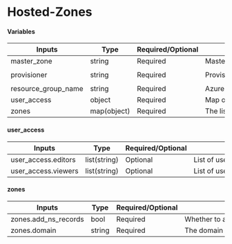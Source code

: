 # Hosted-Zones
#### Variables

| Inputs                 | Type          | Required/Optional | <div style="width:400px">Description</div>                                                        | Default |
|------------------------|---------------|-------------------|-----------------------------------------------------------------------------------------------------|---------|
| master_zone            | string        | Required          | Master zone for NS record to be added                                                              | `""`    |
| provisioner            | string        | Required          | Provisioner being used to setup Infra                                                               | `zop-dev` |
| resource_group_name    | string        | Required          | Azure resource group name                                                                          |         |
| user_access            | object        | Required          | Map of roles for domain                                                                            | `{}`    |
| zones                  | map(object)   | Required          | The list of user access for the account setup                                                       |         |

#### user_access
| Inputs                    | Type          | Required/Optional | <div style="width:400px">Description</div> | Default |
|---------------------------|---------------|-------------------|--------------------------------------------|---------|
| user_access.editors   | list(string)  | Optional          | List of users or groups with editor access.                  |         |
| user_access.viewers   | list(string)  | Optional          | List of users or groups with viewer access.                  |         |

#### zones

| Inputs                | Type   | Required/Optional | <div style="width:400px">Description</div> | Default |
|-----------------------|--------|-------------------|--------------------------------------------|---------|
| zones.add_ns_records | bool   | Required          | Whether to add NS records to the domain.                     |         |
| zones.domain         | string | Required          | The domain name for the zone configuration.                  |         |
